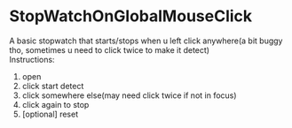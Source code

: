 # StopWatchOnGlobalMouseClick
A basic stopwatch that starts/stops when u left click anywhere(a bit buggy tho, sometimes u need to click twice to make it detect)<br>
Instructions: <br>
1. open
2. click start detect
3. click somewhere else(may need click twice if not in focus)
4. click again to stop
5. [optional\] reset